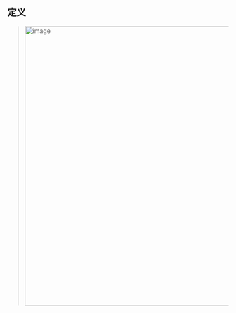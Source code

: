 ## 定义

> <img width="637" alt="image" src="https://github.com/user-attachments/assets/e74c3a8a-ef10-4552-b84c-b3aa1cd33d67">

